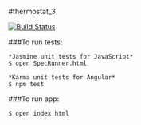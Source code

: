 #thermostat_3

[![Build Status](https://travis-ci.org/sanjsanj/thermostat_3.svg?branch=master)](https://travis-ci.org/sanjsanj/thermostat_3)

###To run tests:
```
*Jasmine unit tests for JavaScript*
$ open SpecRunner.html

*Karma unit tests for Angular*
$ npm test
```

###To run app:
```
$ open index.html
```
